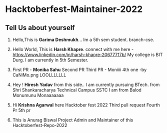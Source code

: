 # Hacktoberfest-Maintainer-2022
## Tell Us about yourself 
1. Hello,This is **Garima Deshmukh**...
Im a 5th sem student.
branch-cse.

2. Hello World, This is **Harsh Khapre**. 
connect with me here - https://www.linkedin.com/in/harsh-khapre-20677717b/
My college is BIT Durg.
I am currently in 5th Semester.

3. First PR - **Monika Sahu**
Second PR
Third PR - Moniiii
4th one -by CaNiMo.png LOOLLLLLLL

4. Hey ! **Hiresh Yadav** from this side..
I am currently pursuing BTech.
from Shri Shankaracharya Technical Campus
SSTC
I am from Balod
Monumunu 
Monaaaaaaa

5. Hi **Krishna Agarwal** here
Hacktober fest 2022
Third pull request
Fourth Pr
5th pr

6. This is Anurag Biswal
Project Admin and Maintainer of this Hacktoberfest-Repo-2022
